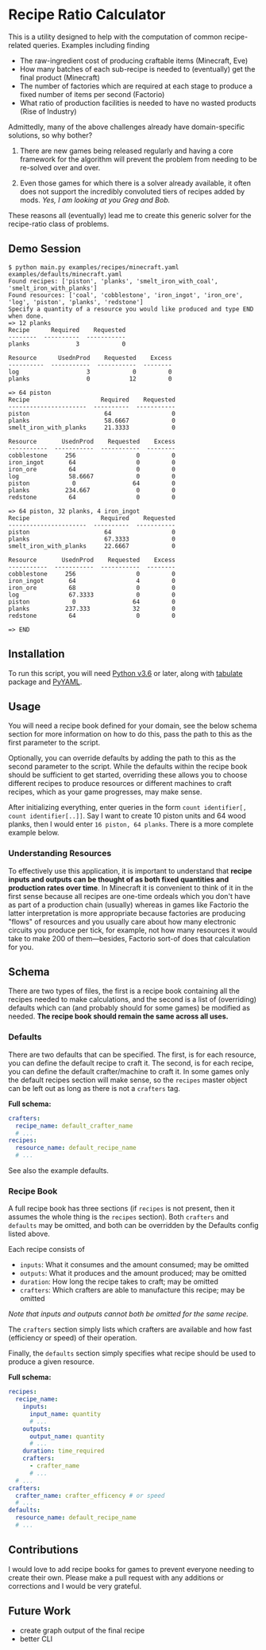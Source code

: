 # Recipe Ratio Calculator
This is a utility designed to help with the computation of common recipe-related queries. Examples including finding
- The raw-ingredient cost of producing craftable items (Minecraft, Eve)
- How many batches of each sub-recipe is needed to (eventually) get the final product (Minecraft)
- The number of factories which are required at each stage to produce a fixed number of items per second (Factorio)
- What ratio of production facilities is needed to have no wasted products (Rise of Industry)


Admittedly, many of the above challenges already have domain-specific solutions, so why bother?
 
1) There are new games being released regularly and having a core framework for the algorithm will prevent the problem from needing to be re-solved over and over.

2) Even those games for which there is a solver already available, it often does not support the incredibly convoluted
tiers of recipes added by mods. *Yes, I am looking at you Greg and Bob.* 

These reasons all (eventually) lead me to create this generic solver for the recipe-ratio class of problems.

## Demo Session
```
$ python main.py examples/recipes/minecraft.yaml examples/defaults/minecraft.yaml
Found recipes: ['piston', 'planks', 'smelt_iron_with_coal', 'smelt_iron_with_planks']
Found resources: ['coal', 'cobblestone', 'iron_ingot', 'iron_ore', 'log', 'piston', 'planks', 'redstone']
Specify a quantity of a resource you would like produced and type END when done.
=> 12 planks
Recipe      Required    Requested
--------  ----------  -----------
planks             3            0

Resource      UsednProd    Requested    Excess
----------  -----------  -----------  --------
log                   3            0         0
planks                0           12         0

=> 64 piston
Recipe                    Required    Requested
----------------------  ----------  -----------
piston                     64                 0
planks                     58.6667            0
smelt_iron_with_planks     21.3333            0

Resource       UsednProd    Requested    Excess
-----------  -----------  -----------  --------
cobblestone     256                 0         0
iron_ingot       64                 0         0
iron_ore         64                 0         0
log              58.6667            0         0
piston            0                64         0
planks          234.667             0         0
redstone         64                 0         0

=> 64 piston, 32 planks, 4 iron_ingot
Recipe                    Required    Requested
----------------------  ----------  -----------
piston                     64                 0
planks                     67.3333            0
smelt_iron_with_planks     22.6667            0

Resource       UsednProd    Requested    Excess
-----------  -----------  -----------  --------
cobblestone     256                 0         0
iron_ingot       64                 4         0
iron_ore         68                 0         0
log              67.3333            0         0
piston            0                64         0
planks          237.333            32         0
redstone         64                 0         0

=> END
```

## Installation
To run this script, you will need [Python v3.6](https://www.python.org/downloads/) or later, along with
[tabulate](https://pypi.org/project/tabulate/) package and [PyYAML](https://pyyaml.org/wiki/PyYAMLDocumentation).

## Usage
You will need a recipe book defined for your domain, see the below schema section for more information on how to do
this, pass the path to this as the first parameter to the script.

Optionally, you can override defaults by adding the path to this as the second parameter to the script. While the
defaults within the recipe book should be sufficient to get started, overriding these allows you to choose different
recipes to produce resources or different machines to craft recipes, which as your game progresses, may make sense.    

After initializing everything, enter queries in the form `count identifier[, count identifier[..]]`. Say I want
to create 10 piston units and 64 wood planks, then I would enter `16 piston, 64 planks`. There is a more complete
example below.

### Understanding Resources
To effectively use this application, it is important to understand that **recipe inputs and outputs can be
thought of as both fixed quantities and production rates over time**. In Minecraft it is convenient to think of it in
the first sense because all recipes are one-time ordeals which you don't have as part of a production chain (usually)
whereas in games like Factorio the latter interpretation is more appropriate because factories are producing "flows" of
resources and you usually care about how many electronic circuits you produce per tick, for example, not how many
resources it would take to make 200 of them&mdash;besides, Factorio sort-of does that calculation for you. 

## Schema
There are two types of files, the first is a recipe book containing all the recipes needed to make calculations, and the
second is a list of (overriding) defaults which can (and probably should for some games) be modified as needed. **The
recipe book should remain the same across all uses.**

### Defaults
There are two defaults that can be specified. The first, is for each resource, you can define the default recipe to
craft it. The second, is for each recipe, you can define the default crafter/machine to craft it. In some games only
the default recipes section will make sense, so the `recipes` master object can be left out as long as there is not a
`crafters` tag.

**Full schema:**
```yaml
crafters:
  recipe_name: default_crafter_name
  # ...
recipes:
  resource_name: default_recipe_name
  # ...
```

See also the example defaults.

### Recipe Book
A full recipe book has three sections (if `recipes` is not present, then it assumes the whole thing is the `recipes`
section). Both `crafters` and `defaults` may be omitted, and both can be overridden by the Defaults config listed above.

Each recipe consists of
- `inputs`: What it consumes and the amount consumed; may be omitted
- `outputs`: What it produces and the amount produced; may be omitted
- `duration`: How long the recipe takes to craft; may be omitted
- `crafters`: Which crafters are able to manufacture this recipe; may be omitted

*Note that inputs and outputs cannot both be omitted for the same recipe.*

The `crafters` section simply lists which crafters are available and how fast (efficiency or speed) of their operation.

Finally, the `defaults` section simply specifies what recipe should be used to produce a given resource.

**Full schema:**
```yaml
recipes:
  recipe_name:
    inputs:
      input_name: quantity
      # ...
    outputs:
      output_name: quantity
      # ...
    duration: time_required
    crafters:
      - crafter_name
      # ...
  # ...
crafters:
  crafter_name: crafter_efficency # or speed
  # ...
defaults:
  resource_name: default_recipe_name
  # ...
```

## Contributions
I would love to add recipe books for games to prevent everyone needing to create their own. Please make a pull request
with any additions or corrections and I would be very grateful.

## Future Work
- create graph output of the final recipe
- better CLI
